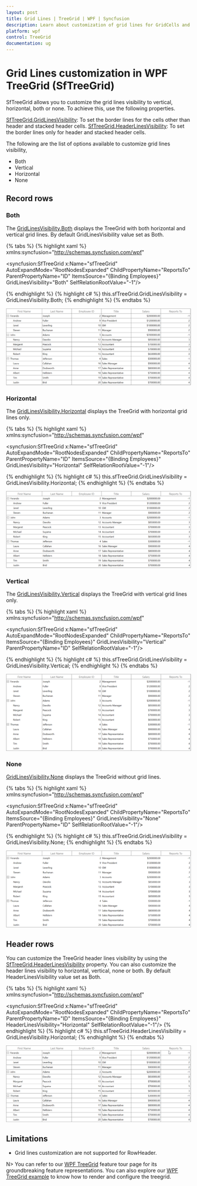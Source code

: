 ```yaml
---
layout: post
title: Grid Lines | TreeGrid | WPF | Syncfusion
description: Learn about customization of grid lines for GridCells and HeaderCells in Syncfusion WPF TreeGrid (SfTreeGrid) control and more details.
platform: wpf
control: TreeGrid
documentation: ug
---
```


# Grid Lines customization in WPF TreeGrid (SfTreeGrid)

SfTreeGrid allows you to customize the grid lines visibility to vertical, horizontal, both or none. To achieve this, use the following properties.

[SfTreeGrid.GridLinesVisibility](https://help.syncfusion.com/cr/wpf/Syncfusion.UI.Xaml.Grid.SfGridBase.html#Syncfusion_UI_Xaml_Grid_SfGridBase_GridLinesVisibility): To set the border lines for the cells other than header and stacked header cells.
[SfTreeGrid.HeaderLinesVisibility](https://help.syncfusion.com/cr/wpf/Syncfusion.UI.Xaml.Grid.SfGridBase.html#Syncfusion_UI_Xaml_Grid_SfGridBase_HeaderLinesVisibility): To set the border lines only for header and stacked header cells.

The following are the list of options available to customize grid lines visibility,

* Both
* Vertical
* Horizontal
* None

## Record rows

### Both

The [GridLinesVisibility.Both](https://help.syncfusion.com/cr/wpf/Syncfusion.UI.Xaml.Grid.GridLinesVisibility.html#Syncfusion_UI_Xaml_Grid_GridLinesVisibility_Both) displays the TreeGrid with both horizontal and vertical grid lines. By default GridLinesVisibility value set as Both.

{% tabs %}
{% highlight xaml %}
xmlns:syncfusion="http://schemas.syncfusion.com/wpf"

<syncfusion:SfTreeGrid x:Name="sfTreeGrid"
                       AutoExpandMode="RootNodesExpanded"
                       ChildPropertyName="ReportsTo"                       
                       ParentPropertyName="ID"
                       ItemsSource="{Binding Employees}"
                       GridLinesVisibility="Both"
                       SelfRelationRootValue="-1"/>

{% endhighlight %}
{% highlight c# %}
this.sfTreeGrid.GridLinesVisibility = GridLinesVisibility.Both;
{% endhighlight %}
{% endtabs %}

![GridLinesVisibility in WPF TreeGrid](GridLines_images/GridLines_image1.png)

### Horizontal

The [GridLinesVisibility.Horizontal](https://help.syncfusion.com/cr/wpf/Syncfusion.UI.Xaml.Grid.GridLinesVisibility.html#Syncfusion_UI_Xaml_Grid_GridLinesVisibility_Horizontal) displays the TreeGrid with horizontal grid lines only.

{% tabs %}
{% highlight xaml %}
xmlns:syncfusion="http://schemas.syncfusion.com/wpf"

<syncfusion:SfTreeGrid x:Name="sfTreeGrid"
                       AutoExpandMode="RootNodesExpanded"
                       ChildPropertyName="ReportsTo"
                       ParentPropertyName="ID"
                       ItemsSource="{Binding Employees}"
                       GridLinesVisibility="Horizontal"
                       SelfRelationRootValue="-1"/>

{% endhighlight %}
{% highlight c# %}
this.sfTreeGrid.GridLinesVisibility = GridLinesVisibility.Horizontal;
{% endhighlight %}
{% endtabs %}

![Horizontal GridLinesVisibility in WPF TreeGrid](GridLines_images/GridLines_image2.png)

### Vertical

The [GridLinesVisibility.Vertical](https://help.syncfusion.com/cr/wpf/Syncfusion.UI.Xaml.Grid.GridLinesVisibility.html#Syncfusion_UI_Xaml_Grid_GridLinesVisibility_Vertical) displays the TreeGrid with vertical grid lines only.

{% tabs %}
{% highlight xaml %}
xmlns:syncfusion="http://schemas.syncfusion.com/wpf"

<syncfusion:SfTreeGrid x:Name="sfTreeGrid"
                       AutoExpandMode="RootNodesExpanded"
                       ChildPropertyName="ReportsTo"
                       ItemsSource="{Binding Employees}"
                       GridLinesVisibility="Vertical"
                       ParentPropertyName="ID"
                       SelfRelationRootValue="-1"/>

{% endhighlight %}
{% highlight c# %}
this.sfTreeGrid.GridLinesVisibility = GridLinesVisibility.Vertical;
{% endhighlight %}
{% endtabs %}

![Vertical GridLinesVisibility in WPF TreeGrid](GridLines_images/GridLines_image3.png)

### None
[GridLinesVisibility.None](https://help.syncfusion.com/cr/wpf/Syncfusion.UI.Xaml.Grid.GridLinesVisibility.html#Syncfusion_UI_Xaml_Grid_GridLinesVisibility_None) displays the TreeGrid without grid lines.

{% tabs %}
{% highlight xaml %}
xmlns:syncfusion="http://schemas.syncfusion.com/wpf"

<syncfusion:SfTreeGrid x:Name="sfTreeGrid"
                       AutoExpandMode="RootNodesExpanded"
                       ChildPropertyName="ReportsTo"
                       ItemsSource="{Binding Employees}"
                       GridLinesVisibility="None"
                       ParentPropertyName="ID"
                       SelfRelationRootValue="-1"/>

{% endhighlight %}
{% highlight c# %}
this.sfTreeGrid.GridLinesVisibility = GridLinesVisibility.None;
{% endhighlight %}
{% endtabs %}

![None GridLinesVisibility in WPF TreeGrid](GridLines_images/GridLines_image4.png)

## Header rows

You can customize the TreeGrid header lines visibility by using the [SfTreeGrid.HeaderLinesVisibility](https://help.syncfusion.com/cr/wpf/Syncfusion.UI.Xaml.Grid.SfGridBase.html#Syncfusion_UI_Xaml_Grid_SfGridBase_HeaderLinesVisibility) property. You can also customize the header lines visibility to horizontal, vertical, none or both. By default HeaderLinesVisibility value set as Both.

{% tabs %}
{% highlight xaml %}
xmlns:syncfusion="http://schemas.syncfusion.com/wpf"

<syncfusion:SfTreeGrid x:Name="sfTreeGrid"
                       AutoExpandMode="RootNodesExpanded"
                       ChildPropertyName="ReportsTo"
                       ParentPropertyName="ID"
                       ItemsSource="{Binding Employees}"
                       HeaderLinesVisibility="Horizontal"
                       SelfRelationRootValue="-1"/>
{% endhighlight %}
{% highlight c# %}
this.sfTreeGrid.HeaderLinesVisibility = GridLinesVisibility.Horizontal;
{% endhighlight %}
{% endtabs %}

![Horizontal HeaderLinesVisibility in WPF TreeGrid](GridLines_images/GridLines_image5.png)

## Limitations

* Grid lines customization are not supported for RowHeader.


N> You can refer to our [WPF TreeGrid](https://www.syncfusion.com/wpf-controls/treegrid) feature tour page for its groundbreaking feature representations. You can also explore our [WPF TreeGrid example](https://github.com/syncfusion/wpf-demos) to know how to render and configure the treegrid.